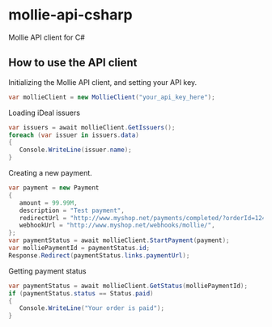 mollie-api-csharp
=================

Mollie API client for C#

## How to use the API client ##

Initializing the Mollie API client, and setting your API key.

```c#
var mollieClient = new MollieClient("your_api_key_here");
```

Loading iDeal issuers

```c#
var issuers = await mollieClient.GetIssuers();
foreach (var issuer in issuers.data)
{
   Console.WriteLine(issuer.name);
}
```

Creating a new payment.

```c#
var payment = new Payment 
{ 
   amount = 99.99M, 
   description = "Test payment", 
   redirectUrl = "http://www.myshop.net/payments/completed/?orderId=1245",
   webhookUrl = "http://www.myshop.net/webhooks/mollie/",
};
var paymentStatus = await mollieClient.StartPayment(payment);
var molliePaymentId = paymentStatus.id;
Response.Redirect(paymentStatus.links.paymentUrl);
```

Getting payment status

```c#
var paymentStatus = await mollieClient.GetStatus(molliePaymentId);
if (paymentStatus.status == Status.paid)
{
   Console.WriteLine("Your order is paid");
}
```
